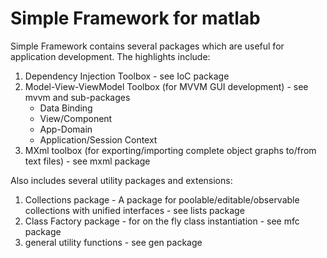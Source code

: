 # Simple Framework for matlab

Simple Framework contains several packages which are useful for application development.
The highlights include:

1. Dependency Injection Toolbox - see IoC package
2. Model-View-ViewModel Toolbox (for MVVM GUI development) - see mvvm and sub-packages
   - Data Binding
   - View/Component
   - App-Domain
   - Application/Session Context
3. MXml toolbox (for exporting/importing complete object graphs to/from text files) - see mxml package

Also includes several utility packages and extensions:
1. Collections package - A package for poolable/editable/observable collections with unified interfaces - see lists package
2. Class Factory package - for on the fly class instantiation - see mfc package
3. general utility functions - see gen package
